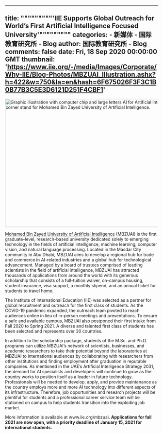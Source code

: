 
---
title: """""""""'IIE Supports Global Outreach for World’s First Artificial Intelligence Focused University'"""""""""
categories: 
    - 新媒体
    - 国际教育研究所 - Blog
author: 国际教育研究所 - Blog
comments: false
date: Fri, 18 Sep 2020 00:00:00 GMT
thumbnail: 'https://www.iie.org/-/media/Images/Corporate/Why-IIE/Blog-Photos/MBZUAI_Illustration.ashx?h=422&w=750&la=en&hash=6F675026F3F3C1B0B77B3C5E3D6121D251F4CBF1'
---

<div>   
<p> <img alt="Graphic illustration with computer chip and large letters AI for Artificial Intelligence, program letters MBZUAI in corner stand for Mohamed Bin Zayed University of Artificial Intelligence." src="https://www.iie.org/-/media/Images/Corporate/Why-IIE/Blog-Photos/MBZUAI_Illustration.ashx?h=422&w=750&la=en&hash=6F675026F3F3C1B0B77B3C5E3D6121D251F4CBF1" width="750" height="422" referrerpolicy="no-referrer"></p>
<p><a href="https://mbzuai.ac.ae/" target="_blank">Mohamed Bin Zayed University of Artificial Intelligence</a> (MBZUAI) is the first graduate-level, research-based university dedicated solely to emerging technology in the fields of artificial intelligence, machine learning, computer vision, and natural language processing. Located in the Masdar City community in Abu Dhabi, MBZUAI aims to develop a regional hub for trade and commerce in AI-related industries and a global hub for technological advancement. Managed by a board of trustees comprised of leading scientists in the field of artificial intelligence, MBZUAI has attracted thousands of applications from around the world with its generous scholarship that consists of a full-tuition waiver, on-campus housing, student insurance, visa support, a monthly stipend, and an annual ticket for students to travel home.</p>
<p>The Institute of International Education (IIE) was selected as a partner for global recruitment and outreach for the first class of students. As the COVID-19 pandemic expanded, the outreach team pivoted to reach audiences online in lieu of in-person meetings and presentations. To ensure a safe and available campus, MBZUAI also postponed their first intake from Fall 2020 to Spring 2021. A diverse and talented first class of students has been selected and represents over 30 countries.</p>
<p>In addition to the scholarship package, students of the M.Sc. and Ph.D. programs can utilize MBZUAI’s network of scientists, businesses, and academic researchers to take their potential beyond the laboratories at MBZUAI to international audiences by collaborating with researchers from other institutions and finding employment after graduation in reputable companies. As mentioned in the UAE’s Artificial Intelligence Strategy 2031, the demand for AI specialists and developers will continue to grow as the country works to position itself as a leader in future technology. Professionals will be needed to develop, apply, and provide maintenance as the country employs more and more AI technology into different aspects of its infrastructure. Therefore, job opportunities and research projects will be plentiful for students and a professional career service team will be stationed on campus to help students transition into the exploding job market.</p>
<p>More information is available at www.iie.org/mbzuai. <strong>Applications for fall 2021 are now open, with a priority deadline of January 15, 2021 for international students. </strong></p>
                


              
</div>
            